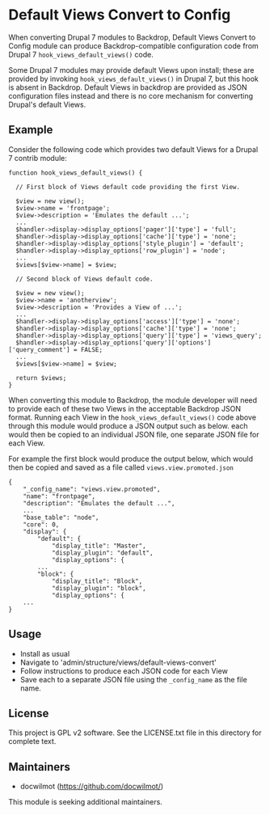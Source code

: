 Default Views Convert to Config
=======================

When converting Drupal 7 modules to Backdrop, Default Views Convert to Config 
module can produce Backdrop-compatible configuration code from Drupal 7 
`hook_views_default_views()` code.

Some Drupal 7 modules may provide default Views upon install; these are 
provided by invoking `hook_views_default_views()` in Drupal 7, but this hook is
absent in Backdrop. Default Views in backdrop are provided as JSON configuration
files instead and there is no core mechanism for converting Drupal's default 
Views. 

Example
-------

Consider the following code which provides two default Views for a Drupal 7
contrib module:
```
function hook_views_default_views() {

  // First block of Views default code providing the first View.

  $view = new view();
  $view->name = 'frontpage';
  $view->description = 'Emulates the default ...';
  ...
  $handler->display->display_options['pager']['type'] = 'full';
  $handler->display->display_options['cache']['type'] = 'none';
  $handler->display->display_options['style_plugin'] = 'default';
  $handler->display->display_options['row_plugin'] = 'node';
  ...
  $views[$view->name] = $view;

  // Second block of Views default code.

  $view = new view();
  $view->name = 'anotherview';
  $view->description = 'Provides a View of ...';
  ...
  $handler->display->display_options['access']['type'] = 'none';
  $handler->display->display_options['cache']['type'] = 'none';
  $handler->display->display_options['query']['type'] = 'views_query';
  $handler->display->display_options['query']['options']['query_comment'] = FALSE;
  ...
  $views[$view->name] = $view;

  return $views;
}
```

When converting this module to Backdrop, the module developer will need to 
provide each of these two Views in the acceptable Backdrop JSON format. Running
each View in the `hook_views_default_views()` code above through this module 
would produce a JSON output such as below. each would then be copied to an
individual JSON file, one separate JSON file for each View.

For example the first block would produce the output below, which would then be
copied and saved as a file called `views.view.promoted.json`

```
{
    "_config_name": "views.view.promoted",
    "name": "frontpage",
    "description": "Emulates the default ...",
    ...
    "base_table": "node",
    "core": 0,
    "display": {
        "default": {
            "display_title": "Master",
            "display_plugin": "default",
            "display_options": {
        ...
        "block": {
            "display_title": "Block",
            "display_plugin": "block",
            "display_options": {
    ...
}
```

Usage
-------

- Install as usual
- Navigate to 'admin/structure/views/default-views-convert'
- Follow instructions to produce each JSON code for each View
- Save each to a separate JSON file using the `_config_name` as the file name.

License
-------

This project is GPL v2 software. See the LICENSE.txt file in this directory for
complete text.

Maintainers
-----------

- docwilmot (https://github.com/docwilmot/)

This module is seeking additional maintainers.
